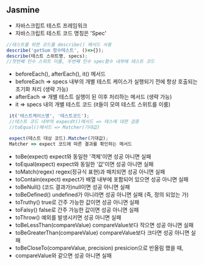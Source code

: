## Jasmine

- 자바스크립트 테스트 프레임워크
- 자바스크립트 테스트 코드 명칭은 'Spec'
```javascript
//테스트를 위한 코드를 describe() 메서드 사용
describe('getSum 함수테스트', ()=>{});
describe(테스트 스위트명, specs);
//첫번째 인수 스위트 이름, 두번째 인수 spec함수 내부에 테스트 코드
```

- beforeEach(), afterEach(), it() 메서드
- beforeEach => specs 내부의 개별 테스트 케이스가 실행되기 전에 항상 호출되는 초기화 처리 (생략 가능)
- afterEach => 개별 테스트 실행이 된 이후 처리하는 메서드 (생략 가능)
- it => specs 내의 개별 테스트 코드 (it들이 모여 테스트 스위트를 이룸)

```javascript
 it('테스트케이스명', '테스트코드');
 //테스트 코드 내부의 expecdt()메서드 => 테스에 대한 검증 
 //toEqual()메서드 => Matcher(기대값)

 expect(테스트 대상 코드).Matcher(기대값);
 Matcher => expect 코드에 따른 결과를 확인하는 메서드

```

- toBe(expect)	expect와 동일한 '객체'이면 성공 아니면 실패
- toEqual(expect)	expect와 동일한 '값'이면 성공 아니면 실패
- toMatch(regex)	regex(정규식 표현)과 매치되면 성공 아니면 실패
- toContain(expect)	expect가 배열 내부에 포함되어 있으면 성공 아니면 실패
- toBeNull()	(코드 결과가)null이면 성공 아니면 실패
- toBeDefined()	undefined가 아니라면 성공 아니면 실패 (즉, 정의 되었는 가)
- toTruthy()	true로 간주 가능한 값이면 성공 아니면 실패
- toFalsy()	false로 간주 가능한 값이면 성공 아니면 실패
- toThrow()	예외를 발생시키면 성공 아니면 실패
- toBeLessThan(compareValue)	compareValue보다 작으면 성공 아니면 실패
- toBeGreaterThan(compareValue)	compareValue보다 크다면 성공 아니면 실패
- toBeCloseTo(compareValue, precision)	presicion으로 반올림 했을 때,
- compareValue와 같으면 성공 아니면 실패

